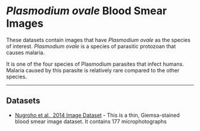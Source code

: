 # _Plasmodium ovale_ Blood Smear Images


These datasets contain images that have _Plasmodium ovale_ as the species of interest. _Plasmodium ovale_ is a species of parasitic protozoan that causes malaria. 

It is one of the four species of Plasmodium parasites that infect humans. Malaria caused by this parasite is relatively rare compared to the other species.


---
## Datasets
+ [Nugroho et al., 2014 Image Dataset](https://github.com/ItunuIsewon/Malaria_Blood_Smear_Images/blob/main/All_Datasets/Nugroho_et_al.%2C_2014_Dataset.md) - This is a thin, Giemsa-stained blood smear image dataset. It contains 177 microphotographs 
